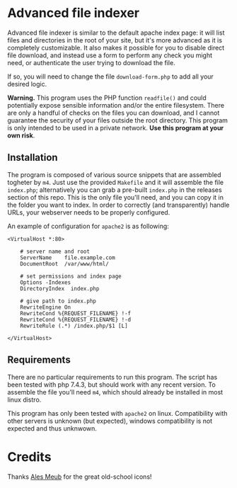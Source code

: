 # Advanced file indexer

Advanced file indexer is similar to the default apache index page: it will list files and directories in the root of your site, but it's more advanced as it is completely customizable. It also makes it possible for you to disable direct file download, and instead use a form to perform any check you might need, or authenticate the user trying to download the file.

If so, you will need to change the file `download-form.php` to add all your desired logic.

**Warning.** This program uses the PHP function `readfile()` and could potentially expose sensible information and/or the entire filesystem. There are only a handful of checks on the files you can download, and I cannot guarantee the security of your files outside the root directory. This program is only intended to be used in a private network. **Use this program at your own risk**.

## Installation

The program is composed of various source snippets that are assembled togheter by `m4`. Just use the provided `Makefile` and it will assemble the file `index.php`; alternatively you can grab a pre-built `index.php` in the releases section of this repo. This is the only file you'll need, and you can copy it in the folder you want to index. In order to correctly (and transparently) handle URLs, your webserver needs to be properly configured.

An example of configuration for `apache2` is as following:

```apacheconf
<VirtualHost *:80>

    # server name and root
    ServerName    file.example.com
    DocumentRoot  /var/www/html/

    # set permissions and index page
    Options -Indexes
    DirectoryIndex  index.php

    # give path to index.php
    RewriteEngine On
    RewriteCond %{REQUEST_FILENAME} !-f
    RewriteCond %{REQUEST_FILENAME} !-d
    RewriteRule (.*) /index.php/$1 [L]

</VirtualHost>
```

## Requirements

There are no particular requirements to run this program. The script has been tested with php 7.4.3, but should work with any recent version. To assemble the file you'll need `m4`, which should already be installed in most linux distro.

This program has only been tested with `apache2` on linux. Compatibility with other servers is unknown (but expected), windows compatibility is not expected and thus unknwown.

# Credits

Thanks [Ales Meub](https://alexmeub.com/old-windows-icons/) for the great old-school icons!
